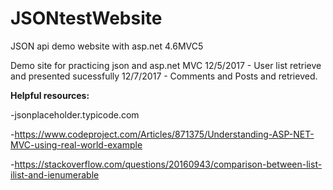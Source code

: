 # JSONtestWebsite
JSON api demo website with asp.net 4.6MVC5

Demo site for practicing json and asp.net MVC
12/5/2017 - User list retrieve and presented sucessfully
12/7/2017 - Comments and Posts and retrieved.


<b>Helpful resources:</b>

-jsonplaceholder.typicode.com

-https://www.codeproject.com/Articles/871375/Understanding-ASP-NET-MVC-using-real-world-example

-https://stackoverflow.com/questions/20160943/comparison-between-list-ilist-and-ienumerable
